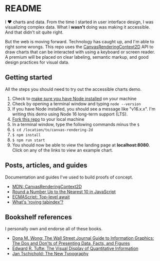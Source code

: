 # README

I ❤️ charts and data. From the time I started in user interface design, I was visualizing complex data. What I **wasn't** doing was making it accessible. And that didn't sit quite right.

But the web is moving forward. Technology has caught up, and I'm able to right some wrongs. This repo uses the [CanvasRenderingContext2D](https://developer.mozilla.org/en-US/docs/Web/API/CanvasRenderingContext2D) API to draw charts that can be interacted with using a keyboard or screen reader. A premium will be placed on clear labeling, semantic markup, and good design practices for visual data.

## Getting started
All the steps you should need to try out the accessible charts demo.

1. Check to [make sure you have Node installed](https://nodejs.org/en/download/) on your machine
2. Check by opening a terminal window and typing `node --version`
3. If you have Node installed, you should see a message like "v16.x.x". I'm writing this demo using Node 16 long-term support (LTS).
4. [Fork this repo](https://github.com/1Copenut/canvas-rendering-2d/fork) to your local machine
5. In a terminal window, type the following commands minus the `$`
6. `$ cd /location/to/canvas-rendering-2d`
7. `$ npm install`
8. `$ npm run start`
9. You should now be able to view the landing page at **localhost:8080**. Click on any of the links to view an example chart.

## Posts, articles, and guides
Documentation and guides I've used to build proofs of concept.

* [MDN: CanvasRenderingContext2D](https://developer.mozilla.org/en-US/docs/Web/API/CanvasRenderingContext2D)
* [Round a Number Up to the Nearest 10 in JavaScript](https://bobbyhadz.com/blog/javascript-round-number-up-to-nearest-ten)
* [ECMAScript: Top-level await](https://blog.saeloun.com/2021/11/25/ecmascript-top-level-await)
* [What's 'roving tabindex'?](https://www.stefanjudis.com/today-i-learned/roving-tabindex/)

## Bookshelf references
I personally own and endorse all of these books.

* [Dona M. Wong: The Wall Street Journal Guide to Information Graphics: The Dos and Don'ts of Presenting Data, Facts, and Figures](https://www.goodreads.com/book/show/6542897-the-wall-street-journal-guide-to-information-graphics)
* [Edward R. Tufte: The Visual Display of Quantitative Information](https://www.goodreads.com/book/show/17744.The_Visual_Display_of_Quantitative_Information)
* [Jan Tschichold: The New Typography](https://www.goodreads.com/book/show/119149.The_New_Typography)


